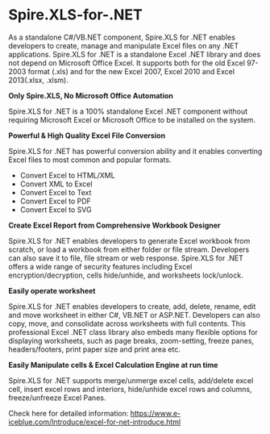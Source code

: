 Spire.XLS-for-.NET
=======================

As a standalone C#/VB.NET component, Spire.XLS for .NET enables developers to create, manage and manipulate Excel files on any .NET applications. Spire.XLS for .NET is a standalone Excel .NET library and does not depend on Microsoft Office Excel. It supports both for the old Excel 97-2003 format (.xls) and for the new Excel 2007, Excel 2010 and Excel 2013(.xlsx, .xlsm).

<b>Only Spire.XLS, No Microsoft Office Automation</b>

Spire.XLS for .NET is a 100% standalone Excel .NET component without requiring Microsoft Excel or Microsoft Office to be installed on the system.

<b>Powerful & High Quality Excel File Conversion</b>

Spire.XLS for .NET has powerful conversion ability and it enables converting Excel files to most common and popular formats.
<ul>
<li>Convert Excel to HTML/XML</li>
<li>Convert XML to Excel</li>
<li>Convert Excel to Text</li>
<li>Convert Excel to PDF</li>
<li>Convert Excel to SVG</li>
</ul>
<b>Create Excel Report from Comprehensive Workbook Designer</b>

Spire.XLS for .NET enables developers to generate Excel workbook from scratch, or load a workbook from either folder or file stream. Developers can also save it to file, file stream or web response. Spire.XLS for .NET offers a wide range of security features including Excel encryption/decryption, cells hide/unhide, and worksheets lock/unlock.

<b>Easily operate worksheet</b>

Spire.XLS for .NET enables developers to create, add, delete, rename, edit and move worksheet in either C#, VB.NET or ASP.NET. Developers can also copy, move, and consolidate across worksheets with full contents. This professional Excel .NET class library also embeds many flexible options for displaying worksheets, such as page breaks, zoom-setting, freeze panes, headers/footers, print paper size and print area etc.

<b>Easily Manipulate cells & Excel Calculation Engine at run time</b>

Spire.XLS for .NET supports merge/unmerge excel cells, add/delete excel cell, insert excel rows and interiors, hide/unhide excel rows and columns, freeze/unfreeze Excel Panes.

Check here for detailed information:
https://www.e-iceblue.com/Introduce/excel-for-net-introduce.html

